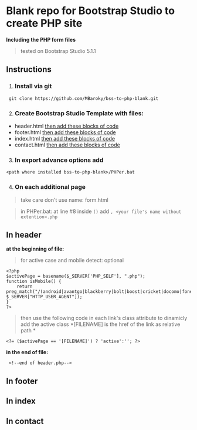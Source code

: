 # Blank repo for Bootstrap Studio to create PHP site

**Including the PHP form files**
> tested on Bootstrap Studio 5.1.1
## Instructions
1. ### Install via git
` git clone https://github.com/MBaroky/bss-to-php-blank.git`

2. ### Create Bootstrap Studio Template with files:
- header.html [then add these blocks of code](#in-header)
- footer.html [then add these blocks of code](#in-footer)
- index.html [then add these blocks of code](#in-index)
- contact.html [then add these blocks of code](#in-contact)

3. ### In export advance options add
`<path where installed bss-to-php-blank>/PHPer.bat`

4. ### On each additional page
> take care don't use name: form.html

> in PHPer.bat:
> at line #8 inside `()` add `, <your file's name without extention>.php`

## In header

**at the beginning of file:**
> for active case and mobile detect: optional

```
<?php
$activePage = basename($_SERVER['PHP_SELF'], ".php");
function isMobile() {
    return preg_match("/(android|avantgo|blackberry|bolt|boost|cricket|docomo|fone|hiptop|mini|mobi|palm|phone|pie|tablet|up\.browser|up\.link|webos|wos)/i", $_SERVER["HTTP_USER_AGENT"]);
}
?>
```

> then use the following code in each link's class attribute to dinamicly add the active class \*\[FILENAME\] is the href of the link as relative path \*

`<?= ($activePage == '[FILENAME]') ? 'active':''; ?>`

**in the end of file:**

` <!--end of header.php-->`

## In footer
## In index
## In contact

